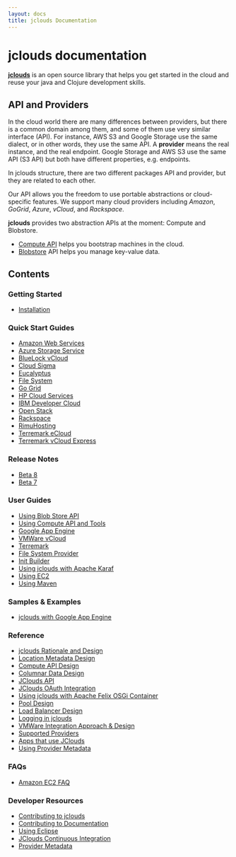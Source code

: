 ```yaml
---
layout: docs
title: jclouds Documentation
---
```


# **jclouds** documentation

[**jclouds**](http://www.jclouds.org/) is an open source library that helps you get started in the cloud and reuse your java and 
Clojure development skills. 


## API and Providers

In the cloud world there are many differences between providers, but there is a common domain among them, and some of them use very similar interface (API).
For instance, AWS S3 and Google Storage use the same dialect, or in other words, they use the same API.
A **provider** means the real instance, and the real endpoint. Google Storage and AWS S3 use the same API (S3 API) but both have different properties, e.g. endpoints.

In jclouds structure, there are two different packages API and provider, but they are related to each other.

Our API allows you the freedom to use portable abstractions or cloud-specific features. 
We support many cloud providers including _Amazon_, _GoGrid_, _Azure_, _vCloud_, and _Rackspace_.



**jclouds** provides two abstraction APIs at the moment: Compute and Blobstore. 

   * [Compute API](/documentation/userguide/compute) helps you bootstrap machines in the cloud.
   * [Blobstore](/documentation/userguide/blobstore-guide) API helps you manage key-value data.

## Contents

### Getting Started

* [Installation](/documentation/userguide/installation-guide)

### Quick Start Guides

* [Amazon Web Services](/documentation/quickstart/aws)
* [Azure Storage Service](/documentation/quickstart/azure-storage)
* [BlueLock vCloud](/documentation/quickstart/bluelock)
* [Cloud Sigma](/documentation/quickstart/cloudsigma)
* [Eucalyptus](/documentation/quickstart/eucalyptus)
* [File System](/documentation/quickstart/filesystem)
* [Go Grid](/documentation/quickstart/go-grid)
* [HP Cloud Services](/documentation/quickstart/hpcloud)
* [IBM Developer Cloud](/documentation/quickstart/ibm-developer-cloud)
* [Open Stack](/documentation/quickstart/openstack)
* [Rackspace](/documentation/quickstart/rackspace)
* [RimuHosting](/documentation/quickstart/rimuhosting)
* [Terremark eCloud](/documentation/quickstart/terremark-ecloud)
* [Terremark vCloud Express](/documentation/quickstart/terremark-vcloud-express)

### Release Notes

* [Beta 8](/documentation/releasenotes/beta8)
* [Beta 7](/documentation/releasenotes/beta7)

### User Guides

* [Using Blob Store API](/documentation/userguide/blobstore-guide)
* [Using Compute API and Tools](/documentation/userguide/compute)
* [Google App Engine](/documentation/userguide/google-app-engine)
* [VMWare vCloud](/documentation/userguide/vmware-vcloud)
* [Terremark](/documentation/userguide/terremark)
* [File System Provider](/documentation/userguide/filesystem-provider)
* [Init Builder](/documentation/userguide/init-builder)
* [Using jclouds with Apache Karaf](/documentation/userguide/karaf)
* [Using EC2](/documentation/userguide/using-ec2)
* [Using Maven](/documentation/userguide/using-maven)

### Samples & Examples

* [jclouds with Google App Engine](/documentation/examples/google-app-engine)

### Reference

* [jclouds Rationale and Design](/documentation/reference/rationale-design)
* [Location Metadata Design](/documentation/reference/location-metadata-design)
* [Compute API Design](/documentation/reference/compute-design)
* [Columnar Data Design](/documentation/reference/columnar-datadesign)
* [JClouds API](/documentation/reference/jclouds-api)
* [JClouds OAuth Integration](/documentation/reference/oauth)
* [Using jclouds with Apache Felix OSGi Container](/documentation/reference/osgi)
* [Pool Design](/documentation/reference/pool-design)
* [Load Balancer Design](/documentation/reference/load-balancer-design)
* [Logging in jclouds](/documentation/reference/jclouds-logging)
* [VMWare Integration Approach & Design](/documentation/reference/vmware-integration-design)
* [Supported Providers](/documentation/reference/supported-providers)
* [Apps that use JClouds](/documentation/reference/apps-that-use-jclouds)
* [Using Provider Metadata](/documentation/reference/using-provider-metadata)

### FAQs
* [Amazon EC2 FAQ](/documentation/faqs/ec2-faq.html)

### Developer Resources

* [Contributing to jclouds](/documentation/devguides/contributing-to-jclouds)
* [Contributing to Documentation](/documentation/devguides/contributing-to-documentation)
* [Using Eclipse](/documentation/devguides/using-eclipse)
* [JClouds Continuous Integration](/documentation/devguides/continuous-integration)
* [Provider Metadata](/documentation/devguides/provider-metadata)

